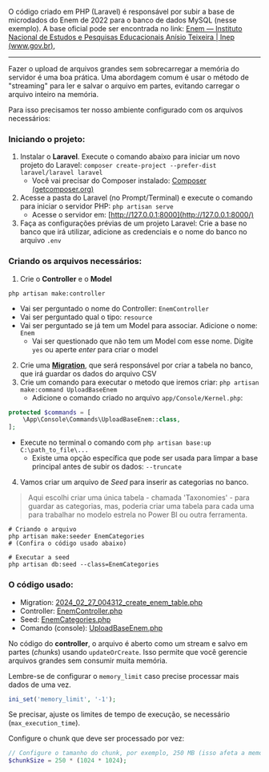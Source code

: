 O código criado em PHP (Laravel) é responsável por subir a base de microdados do Enem de 2022 para o banco de dados MySQL (nesse exemplo). A base oficial pode ser encontrada no link: [Enem — Instituto Nacional de Estudos e Pesquisas Educacionais Anísio Teixeira | Inep (www.gov.br)](https://www.gov.br/inep/pt-br/acesso-a-informacao/dados-abertos/microdados/enem),

----

Fazer o upload de arquivos grandes sem sobrecarregar a memória do servidor é uma boa prática. Uma abordagem comum é usar o método de "streaming" para ler e salvar o arquivo em partes, evitando carregar o arquivo inteiro na memória.

Para isso precisamos ter nosso ambiente configurado com os arquivos necessários:

### Iniciando o projeto:
1) Instalar o **Laravel**. Execute o comando abaixo para iniciar um novo projeto do Laravel:
   `composer create-project --prefer-dist laravel/laravel laravel`
    - Você vai precisar do Composer instalado: [Composer (getcomposer.org)](https://getcomposer.org/download/)
2) Acesse a pasta do Laravel (no Prompt/Terminal) e execute o comando para iniciar o servidor PHP:
   `php artisan serve`
    - Acesse o servidor em: [http://127.0.0.1:8000](http://127.0.0.1:8000/)
3) Faça as configurações prévias de um projeto Laravel: Crie a base no banco que irá utilizar, adicione as credenciais e o nome do banco no arquivo `.env`

### Criando os arquivos necessários:

1) Crie o **Controller** e o **Model**

```shell
php artisan make:controller 
```

- Vai ser perguntado o nome do Controller: `EnemController`
- Vai ser perguntado qual o tipo: `resource`
- Vai ser perguntado se já tem um Model para associar. Adicione o nome: `Enem`
    - Vai ser questionado que não tem um Model com esse nome. Digite `yes` ou aperte _enter_ para criar o model

2) Crie uma **[Migration](https://laravel.com/docs/10.x/migrations)**, que será responsável por criar a tabela no banco, que irá guardar os dados do arquivo CSV
3) Crie um comando para executar o metodo que iremos criar:
    `php artisan make:command UploadBaseEnem`
   - Adicione o comando criado no arquivo `app/Console/Kernel.php`:
```php
protected $commands = [
    \App\Console\Commands\UploadBaseEnem::class,
];
```
   - Execute no terminal o comando com `php artisan base:up C:\path_to_file\...`
	   - Existe uma opção específica que pode ser usada para limpar a base principal antes de subir os dados: `--truncate`
4) Vamos criar um arquivo de _Seed_ para inserir as categorias no banco.
> Aqui escolhi criar uma única tabela - chamada 'Taxonomies' - para guardar as categorias, mas, poderia criar uma tabela para cada uma para trabalhar no modelo estrela no Power BI ou outra ferramenta. 
```shell
# Criando o arquivo
php artisan make:seeder EnemCategories
# (Confira o código usado abaixo)
```
```shell
# Executar a seed
php artisan db:seed --class=EnemCategories
```

### O código usado:

- Migration: [2024_02_27_004312_create_enem_table.php](https://github.com/b7s/EstudandoDados/blob/main/Enem/laravel/database/migrations/2024_02_27_004312_create_enem_table.php)
- Controller: [EnemController.php](https://github.com/b7s/EstudandoDados/blob/main/Enem/laravel/app/Http/Controllers/EnemController.php)
- Seed: [EnemCategories.php](https://github.com/b7s/EstudandoDados/blob/main/Enem/laravel/database/seeders/EnemCategories.php)
- Comando (console): [UploadBaseEnem.php](https://github.com/b7s/EstudandoDados/blob/main/Enem/laravel/app/Console/Commands/UploadBaseEnem.php)

No código do **controller**, o arquivo é aberto como um stream e salvo em partes (_chunks_) usando `updateOrCreate`. Isso permite que você gerencie arquivos grandes sem consumir muita memória.

Lembre-se de configurar o `memory_limit` caso precise processar mais dados de uma vez.
```php
ini_set('memory_limit', '-1');
```

Se precisar, ajuste os limites de tempo de execução, se necessário (`max_execution_time`).

Configure o chunk que deve ser processado por vez:
```php
// Configure o tamanho do chunk, por exemplo, 250 MB (isso afeta a memória RAM utilizada)
$chunkSize = 250 * (1024 * 1024);
```
